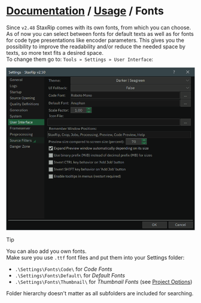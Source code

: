 ﻿# [Documentation](../README.md) / [Usage](README.md) / Fonts

Since `v2.48` StaxRip comes with its own fonts, from which you can choose. As of now you can select between fonts
for default texts as well as for fonts for code type presentations like encoder parameters. This gives you the
possibility to improve the readability and/or reduce the needed space by texts, so more text fits a desired space.  
To change them go to: `Tools » Settings » User Interface`:

<img width=600 src="../../Images/Screenshots/SettingsUserInterface.png">

> [!TIP]
> You can also add you own fonts.  
> Make sure you use `.ttf` font files and put them into your Settings folder:
> - `.\Settings\Fonts\Code\` for *Code Fonts*
> - `.\Settings\Fonts\Default\` for *Default Fonts*
> - `.\Settings\Fonts\Thumbnail\` for *Thumbnail Fonts* (see [Project Options](User-Interface/Project-Options#User-Interface.md))
> 
> Folder hierarchy doesn't matter as all subfolders are included for searching.